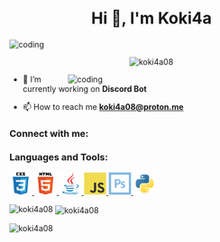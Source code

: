 <h1 align="center">Hi 👋, I'm Koki4a</h1>

<img align="center" alt="coding" width="1200" src="https://cdn.discordapp.com/attachments/1105424808356876329/1140941851629727744/225813708-98b745f2-7d22-48cf-9150-083f1b00d6c9.gif">
<p align="center"> <img src="https://komarev.com/ghpvc/?username=koki4a08&label=Profile%20views&color=0e75b6&style=flat" alt="koki4a08" /> </p>
<img align="right" alt="coding" width="400" src="[https://cdn.discordapp.com/attachments/1105424808356876329/1140941851629727744/225813708-98b745f2-7d22-48cf-9150-083f1b00d6c9.gif](https://cdn.discordapp.com/attachments/1105424808356876329/1140943014789906473/242390692-0b335028-1d3d-4ee5-b5b3-a373d499be7e.gif">

- 🔭 I’m currently working on **Discord Bot**

- 📫 How to reach me **koki4a08@proton.me**

<h3 align="left">Connect with me:</h3>
<p align="left">
</p>

<h3 align="left">Languages and Tools:</h3>
<p align="left"> <a href="https://www.w3schools.com/css/" target="_blank" rel="noreferrer"> <img src="https://raw.githubusercontent.com/devicons/devicon/master/icons/css3/css3-original-wordmark.svg" alt="css3" width="40" height="40"/> </a> <a href="https://www.w3.org/html/" target="_blank" rel="noreferrer"> <img src="https://raw.githubusercontent.com/devicons/devicon/master/icons/html5/html5-original-wordmark.svg" alt="html5" width="40" height="40"/> </a> <a href="https://www.java.com" target="_blank" rel="noreferrer"> <img src="https://raw.githubusercontent.com/devicons/devicon/master/icons/java/java-original.svg" alt="java" width="40" height="40"/> </a> <a href="https://developer.mozilla.org/en-US/docs/Web/JavaScript" target="_blank" rel="noreferrer"> <img src="https://raw.githubusercontent.com/devicons/devicon/master/icons/javascript/javascript-original.svg" alt="javascript" width="40" height="40"/> </a> <a href="https://www.photoshop.com/en" target="_blank" rel="noreferrer"> <img src="https://raw.githubusercontent.com/devicons/devicon/master/icons/photoshop/photoshop-line.svg" alt="photoshop" width="40" height="40"/> </a> <a href="https://www.python.org" target="_blank" rel="noreferrer"> <img src="https://raw.githubusercontent.com/devicons/devicon/master/icons/python/python-original.svg" alt="python" width="40" height="40"/> </a> </p>

<p><img align="left" src="https://github-readme-stats.vercel.app/api/top-langs?username=koki4a08&show_icons=true&locale=en&layout=compact" alt="koki4a08" /></p>

<p>&nbsp;<img align="center" src="https://github-readme-stats.vercel.app/api?username=koki4a08&show_icons=true&locale=en" alt="koki4a08" /></p>

<p><img align="center" src="https://github-readme-streak-stats.herokuapp.com/?user=koki4a08&" alt="koki4a08" /></p>
